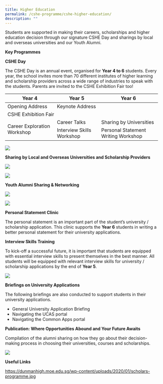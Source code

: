 ```yaml
---
title: Higher Education
permalink: /cshe-programme/cshe-higher-education/
description: ""
---
```

Students are supported in making their careers, scholarships and higher education decision through our signature CSHE Day and sharings by local and overseas universities and our Youth Alumni.

**Key Programmes**

**CSHE Day**

The CSHE Day is an annual event, organised for **Year 4 to 6** students. Every year, the school invites more than 70 different institutes of higher learning and scholarship providers across a wide range of industries to speak with the students. Parents are invited to the CSHE Exhibition Fair too!

<table><thead><tr><th>Year 4</th><th>Year 5</th><th>Year 6</th></tr></thead><tbody><tr><td>Opening Address</td><td colspan="2">Keynote Address</td></tr><tr><td colspan="3">CSHE Exhibition Fair</td></tr><tr><td rowspan="2">Career Exploration Workshop</td><td>Career Talks</td><td>Sharing by Universities</td></tr><tr><td>Interview Skills Workshop</td><td>Personal Statement Writing Workshop</td></tr></tbody></table>


**![](https://dunmanhigh.moe.edu.sg/wp-content/uploads/2020/01/CSHE-Day.jpg)**

**Sharing by Local and Overseas Universities and Scholarship Providers**

![](https://dunmanhigh.moe.edu.sg/wp-content/uploads/2020/01/sharing-by-local-overseas-university.jpg)

![](https://dunmanhigh.moe.edu.sg/wp-content/uploads/2020/01/sharing-by-local-overseas_1.jpg)

**Youth Alumni Sharing & Networking**

![](https://dunmanhigh.moe.edu.sg/wp-content/uploads/2020/01/DHSYA_Logo.jpg)

![](https://dunmanhigh.moe.edu.sg/wp-content/uploads/2020/01/young-alumni.jpg)

**Personal Statement Clinic**

The personal statement is an important part of the student’s university / scholarship application. This clinic supports the **Year 6** students in writing a better personal statement for their university applications.

**Interview Skills Training**

To kick-off a successful future, it is important that students are equipped with essential interview skills to present themselves in the best manner. All students will be equipped with relevant interview skills for university / scholarship applications by the end of **Year 5**.

![](https://dunmanhigh.moe.edu.sg/wp-content/uploads/2020/01/IMG-20170719-WA0003-1.jpg)

**Briefings on University Applications**

The following briefings are also conducted to support students in their university applications.

*   General University Application Briefing
*   Navigating the UCAS portal
*   Navigating the Common Apps portal

**Publication: Where Opportunities Abound and Your Future Awaits**

Compilation of the alumni sharing on how they go about their decision-making process in choosing their universities, courses and scholarships.

![](https://dunmanhigh.moe.edu.sg/wp-content/uploads/2020/01/Publication-3.jpg)

**Useful Links**

https://dunmanhigh.moe.edu.sg/wp-content/uploads/2020/01/scholars-programme.jpg